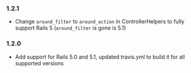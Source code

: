 ### 1.2.1
- Change `around_filter` to `around_action` in ControllerHelpers to fully support Rails 5 (`around_filter` is gone is 5.1)

### 1.2.0
- Add support for Rails 5.0 and 5.1, updated travis.yml to build it for all supported versions
